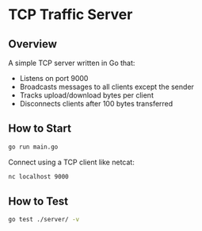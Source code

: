 # TCP Traffic Server

## Overview

A simple TCP server written in Go that:
- Listens on port 9000
- Broadcasts messages to all clients except the sender
- Tracks upload/download bytes per client
- Disconnects clients after 100 bytes transferred

## How to Start

```bash
go run main.go
```

Connect using a TCP client like netcat:

```bash
nc localhost 9000
```

## How to Test

```bash
go test ./server/ -v
```